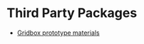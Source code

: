 # Third Party Packages

- [Gridbox prototype materials](https://assetstore.unity.com/packages/2d/textures-materials/gridbox-prototype-materials-129127)
